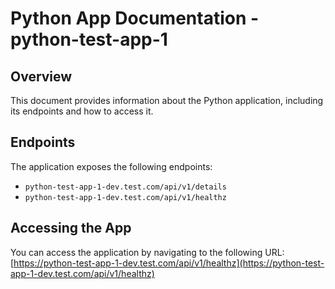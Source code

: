 # Python App Documentation - python-test-app-1

## Overview

This document provides information about the Python application, including its endpoints and how to access it.

## Endpoints

The application exposes the following endpoints:

-   `python-test-app-1-dev.test.com/api/v1/details`
-   `python-test-app-1-dev.test.com/api/v1/healthz`

## Accessing the App

You can access the application by navigating to the following URL:  
[https://python-test-app-1-dev.test.com/api/v1/healthz](https://python-test-app-1-dev.test.com/api/v1/healthz)